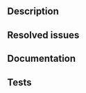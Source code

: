 <!--
Make sure that your PR title is clear and contains a traceability marker.

Traceability Markers is what we use to understand the impact of your change at a glance.
Pick one of the following:
- Neutral (NE): Your change only includes documentation, comments, github actions or metabox
- BugFix (BF): Your change fixes a bug
- NewFeature (NF): Your chage is a new backward compatible feature, a new test/test plan/test inclusion
- BreakingChange (BC): Your change breaks backward compatibility.
    - This includes any API change to checkbox-ng/checkbox-support
    - Changes to PXU grammar/field requirements
    - Breaking changes to dependencies in snaps (fwts upgrade for example)
If your change is to providers it can only be (NE, BF or NF)

Example Title: Fixed bugged behaviour of checkbox load config (BF)
-->
## Description

<!--
Describe your changes here:

- What's the problem solved (briefly, since the issue is where this is elaborated in more detail).
- Introduce your implementation approach in a way that helps reviewing it well.
-->

## Resolved issues

<!--
Note the Jira and GitHub issue(s) resolved by this PR (`Fixes|Resolves ...`).
Make sure that the linked issue titles & descriptions are also up to date.
-->

## Documentation

<!--
Please make sure that...
- Documentation impacted by the changes is up to date (becomes so, remains so).
  - Documentation in the repository, including contribution guidelines.
  - Process documentation outside the repository.
- Tests are included for the changed functionality in this PR. If to be merged without tests, please elaborate why.
-->

## Tests

<!--
- How was this PR tested? Please provide steps to follow so that the reviewer(s) can test on their end.
- Please provide a list of what tests were run and on what platform/configuration.
-->
